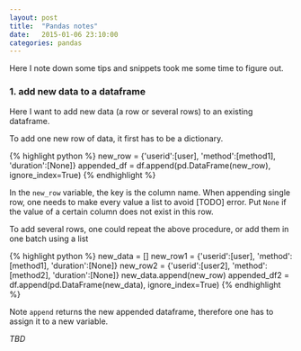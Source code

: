 ```yaml
---
layout: post
title:  "Pandas notes"
date:   2015-01-06 23:10:00
categories: pandas
---
```


Here I note down some tips and snippets took me some time to figure out.

### 1. add new data to a dataframe

Here I want to add new data (a row or several rows) to an existing dataframe.

To add one new row of data, it first has to be a dictionary.

{% highlight python %}
new_row = {'userid':[user], 'method':[method1], 'duration':[None]}
appended_df = df.append(pd.DataFrame(new_row), ignore_index=True)
{% endhighlight %}

In the `new_row` variable, the key is the column name. When appending single row, one needs to make every value a list to avoid [TODO] error. Put `None` if the value of a certain column does not exist in this row.

To add several rows, one could repeat the above procedure, or add them in one batch using a list

{% highlight python %}
new_data = []
new_row1 = {'userid':[user], 'method':[method1], 'duration':[None]}
new_row2 = {'userid':[user2], 'method':[method2], 'duration':[None]}
new_data.append(new_row)
appended_df2 = df.append(pd.DataFrame(new_data), ignore_index=True)
{% endhighlight %}

Note `append` returns the new appended dataframe, therefore one has to assign it to a new variable.

_TBD_